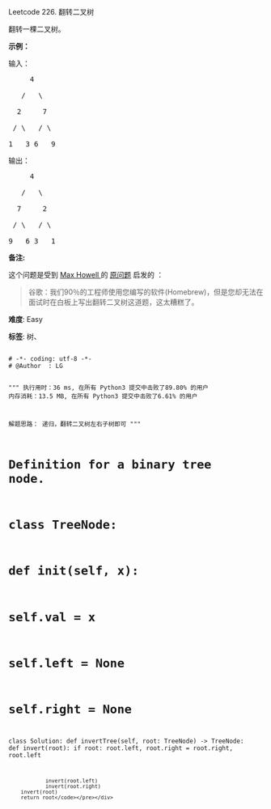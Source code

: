 Leetcode 226. 翻转二叉树
<p>翻转一棵二叉树。</p>


<p><strong>示例：</strong></p>



<p>输入：</p>



<pre>     4

   /   \

  2     7

 / \   / \

1   3 6   9</pre>



<p>输出：</p>



<pre>     4

   /   \

  7     2

 / \   / \

9   6 3   1</pre>



<p><strong>备注:</strong><br>

这个问题是受到 <a href="https://twitter.com/mxcl" target="_blank">Max Howell </a>的 <a href="https://twitter.com/mxcl/status/608682016205344768" target="_blank">原问题</a> 启发的 ：</p>



<blockquote>谷歌：我们90％的工程师使用您编写的软件(Homebrew)，但是您却无法在面试时在白板上写出翻转二叉树这道题，这太糟糕了。</blockquote>





 **难度**: Easy



 **标签**: 树、 





<div class="hcb_wrap">
<pre class="prism undefined-numbers lang-python" data-lang="Python"><code>
# -*- coding: utf-8 -*-
# @Author  : LG

"""
执行用时：36 ms, 在所有 Python3 提交中击败了89.80% 的用户
内存消耗：13.5 MB, 在所有 Python3 提交中击败了6.61% 的用户

解题思路：
    递归，翻转二叉树左右子树即可
"""
# Definition for a binary tree node.
# class TreeNode:
#     def __init__(self, x):
#         self.val = x
#         self.left = None
#         self.right = None

class Solution:
    def invertTree(self, root: TreeNode) -> TreeNode:
        def invert(root):
            if root:
                root.left, root.right = root.right, root.left

                invert(root.left)
                invert(root.right)
        invert(root)
        return root</code></pre></div>
